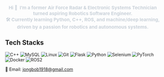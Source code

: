 <!-- 프로필 헤더 -->
<p align="center" style="font-weight:700; font-size:15px; color:#c9d1d9;">
  Hi 👋&nbsp; I’m a former Air&nbsp;Force Radar &amp; Electronic&nbsp;Systems Technician turned aspiring&nbsp;Robotics&nbsp;Software&nbsp;Engineer.<br/>
  🛠️ Currently learning Python, C++, ROS, and machine/deep learning, driven by a passion for robotics and autonomous systems.
</p>

<!-- Tech Stacks -->
<h2>Tech&nbsp;Stacks</h2>

<p align="">
  <img src="https://img.shields.io/badge/C++-00599C?style=for-the-badge&logo=C%2B%2B&logoColor=white" alt="C++">
  <img src="https://img.shields.io/badge/MySQL-4479A1?style=for-the-badge&logo=MySQL&logoColor=white" alt="MySQL">
  <img src="https://img.shields.io/badge/Linux-FCC624?style=for-the-badge&logo=Linux&logoColor=white" alt="Linux">
  <img src="https://img.shields.io/badge/Git-F05032?style=for-the-badge&logo=Git&logoColor=white" alt="Git">
  <img src="https://img.shields.io/badge/Flask-000000?style=for-the-badge&logo=Flask&logoColor=white" alt="Flask">
  <img src="https://img.shields.io/badge/Python-3776AB?style=for-the-badge&logo=Python&logoColor=white" alt="Python">
  <img src="https://img.shields.io/badge/Selenium-43B02A?style=for-the-badge&logo=Selenium&logoColor=white" alt="Selenium">
  <img src="https://img.shields.io/badge/PyTorch-EE4C2C?style=for-the-badge&logo=pytorch&logoColor=white" alt="PyTorch">
  <img src="https://img.shields.io/badge/Docker-2496ED?style=for-the-badge&logo=docker&logoColor=white" alt="Docker">
  <img src="https://img.shields.io/badge/ROS2-22314E?style=for-the-badge&logo=ROS&logoColor=white" alt="ROS2">
</p>

<p align="">
  📧 Email: <a href="mailto:jongbob1918@gmail.com">jongbob1918@gmail.com</a>
</p>
